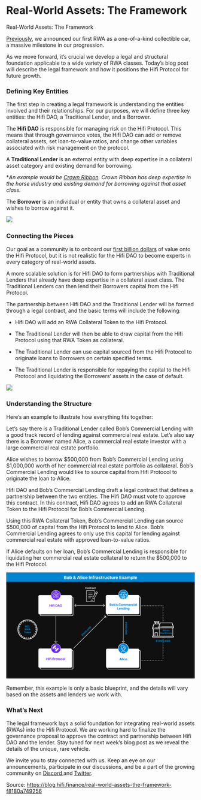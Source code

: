 
# Real-World Assets: The Framework

Real-World Assets: The Framework

[Previously](https://medium.com/mainframe-bits-bobs/were-ready-onboarding-our-first-real-world-asset-rwa-79fd8dc694df), we announced our first RWA as a one-of-a-kind collectible car, a massive milestone in our progression.

As we move forward, it’s crucial we develop a legal and structural foundation applicable to a wide variety of RWA classes. Today’s blog post will describe the legal framework and how it positions the Hifi Protocol for future growth.

### Defining Key Entities

The first step in creating a legal framework is understanding the entities involved and their relationships. For our purposes, we will define three key entities: the Hifi DAO, a Traditional Lender, and a Borrower.

The **Hifi DAO** is responsible for managing risk on the Hifi Protocol. This means that through governance votes, the Hifi DAO can add or remove collateral assets, set loan-to-value ratios, and change other variables associated with risk management on the protocol.

A **Traditional Lender** is an external entity with deep expertise in a collateral asset category and existing demand for borrowing.

**An example would be [Crown Ribbon](https://blog.hifi.finance/probably-nothing-3b5080008387). Crown Ribbon has deep expertise in the horse industry and existing demand for borrowing against that asset class.*

The **Borrower** is an individual or entity that owns a collateral asset and wishes to borrow against it.

![](../images/2023-06-13_real-world-assets-the-framework/1_CktWhzs-9B_5C-thiJJxxg.png)

### **Connecting the Pieces**

Our goal as a community is to onboard our [first billion dollars](https://blog.hifi.finance/the-road-to-token-swap-89b0c2c739f3) of value onto the Hifi Protocol, but it is not realistic for the Hifi DAO to become experts in every category of real-world assets.

A more scalable solution is for Hifi DAO to form partnerships with Traditional Lenders that already have deep expertise in a collateral asset class. The Traditional Lenders can then lend their Borrowers capital from the Hifi Protocol.

The partnership between Hifi DAO and the Traditional Lender will be formed through a legal contract, and the basic terms will include the following:

* Hifi DAO will add an RWA Collateral Token to the Hifi Protocol.

* The Traditional Lender will then be able to draw capital from the Hifi Protocol using that RWA Token as collateral.

* The Traditional Lender can use capital sourced from the Hifi Protocol to originate loans to Borrowers on certain specified terms.

* The Traditional Lender is responsible for repaying the capital to the Hifi Protocol and liquidating the Borrowers’ assets in the case of default.

![](../images/2023-06-13_real-world-assets-the-framework/1_TTlCDyT7UHw7Cuhtkr-ccA.png)

### Understanding the Structure

Here’s an example to illustrate how everything fits together:

Let’s say there is a Traditional Lender called Bob’s Commercial Lending with a good track record of lending against commercial real estate. Let’s also say there is a Borrower named Alice, a commercial real estate investor with a large commercial real estate portfolio.

Alice wishes to borrow $500,000 from Bob’s Commercial Lending using $1,000,000 worth of her commercial real estate portfolio as collateral. Bob’s Commercial Lending would like to source capital from Hifi Protocol to originate the loan to Alice.

Hifi DAO and Bob’s Commercial Lending draft a legal contract that defines a partnership between the two entities. The Hifi DAO must vote to approve this contract. In this contract, Hifi DAO agrees to add an RWA Collateral Token to the Hifi Protocol for Bob’s Commercial Lending.

Using this RWA Collateral Token, Bob’s Commercial Lending can source $500,000 of capital from the Hifi Protocol to lend to Alice. Bob’s Commercial Lending agrees to only use this capital for lending against commercial real estate with approved loan-to-value ratios.

If Alice defaults on her loan, Bob’s Commercial Lending is responsible for liquidating her commercial real estate collateral to return the $500,000 to the Hifi Protocol.

![](../images/2023-06-13_real-world-assets-the-framework/1_3dY0erJGR6iCac9MSDhjVQ.png)

Remember, this example is only a basic blueprint, and the details will vary based on the assets and lenders we work with.

### **What’s Next**

The legal framework lays a solid foundation for integrating real-world assets (RWAs) into the Hifi Protocol. We are working hard to finalize the governance proposal to approve the contract and partnership between Hifi DAO and the lender. Stay tuned for next week’s blog post as we reveal the details of the unique, rare vehicle.

We invite you to stay connected with us. Keep an eye on our announcements, participate in our discussions, and be a part of the growing community on [Discord ](https://discord.com/invite/uGxaCppKSH)and [Twitter](https://twitter.com/hififinance).


Source: https://blog.hifi.finance/real-world-assets-the-framework-f8180a749256
